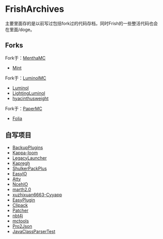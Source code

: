 # FrishArchives

主要里面存的是以前写过包括fork过的代码存档，同时Frish的一些整活代码也会在里面/doge。

## Forks

Fork于：[MenthaMC](https://github.com/MenthaMC)
 - [Mint](https://github.com/FrishArchvies/Mint)

Fork于：[LuminolMC](https://github.com/LuminolMC/)
 - [Luminol](https://github.com/FrishArchvies/Luminol)
 - [LightingLuminol](https://github.com/FrishArchvies/LightingLuminol)
 - [hyacinthusweight](https://github.com/FrishArchives/hyacinthusweight)

Fork于：[PaperMC](https://github.com/PaperMC)
 - [Folia](https://github.com/FrishArchives/Folia)

## 自写项目
 - [BackupPlugins](https://github.com/FrishArchives/BackupPlugins)
 - [Kappa-loom](https://github.com/FrishArchives/Kappa-loom)
 - [LegacyLauncher](https://github.com/FrishArchives/LegacyLauncher)
 - [Kapregh](https://github.com/FrishArchives/Kapregh)
 - [ShulkerPackPlus](https://github.com/FrishArchives/ShulkerPackPlus)
 - [EasyIO](https://github.com/FrishArchives/EasyIO)
 - [Atty](https://github.com/FrishArchives/Atty)
 - [NcehIO](https://github.com/FrishArchives/NcehIO)
 - [marth2.0](https://github.com/FrishArchives/marth2.0)
 - [xuzhixuan6663-Cyyapp](https://github.com/FrishArchives/xuzhixuan6663-Cyyapp)
 - [EasyPlugin](https://github.com/FrishArchives/EasyPlugin)
 - [Clipack](https://github.com/FrishArchives/Clipack)
 - [Patcher](https://github.com/FrishArchives/Patcher)
 - [nbt4j](https://github.com/FrishArchives/nbt4j)
 - [mctools](https://github.com/FrishArchives/mctools)
 - [Pro2Json](https://github.com/FrishArchives/Pro2Json)
 - [JavaClassParserTest](https://github.com/FrishArchives/JavaClassParserTest)
